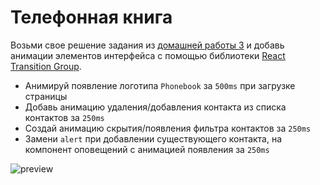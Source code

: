# Телефонная книга

Возьми свое решение задания из [домашней работы 3](../../homework-03/phonebook/)
и добавь анимации элементов интерфейса с помощью библиотеки
[React Transition Group](https://reactcommunity.org/react-transition-group/).

- Анимируй появление логотипа `Phonebook` за `500ms` при загрузке страницы
- Добавь анимацию удаления/добавления контакта из списка контактов за `250ms`
- Создай анимацию скрытия/появления фильтра контактов за `250ms`
- Замени `alert` при добавлении существующего контакта, на компонент оповещений
  с анимацией появления за `250ms`

![preview](./preview.gif)
